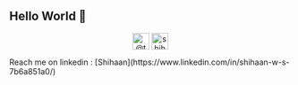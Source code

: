 ## Hello World  👋  

<!--
**theneoterik/theneoterik** is a ✨ _special_ ✨ repository because its `README.md` (this file) appears on your GitHub profile.


                
-->


 
<p align="center">
 <link rel="stylesheet" href="https://cdn.jsdelivr.net/gh/devicons/devicon@v2.8.1/devicon.min.css">
   <i class="devicon-twitter-original"></i>
<a href="https://twitter.com/the_neoterik" target="blank"><img align="center" src="https://cdn.jsdelivr.net/gh/devicons/devicon@v2.8.1/devicon.min.css" alt="@theneoterik" height="30" width="30" /></a>
<a href="https://www.linkedin.com/in/shihaan-w-s-7b6a851a0/" target="blank"><img align="center" src="https://cdn.jsdelivr.net/npm/simple-icons@3.0.1/icons/linkedin.svg" alt="shihaanws" height="30" width="30" /></a>
</p>
Reach me on linkedin : [Shihaan](https://www.linkedin.com/in/shihaan-w-s-7b6a851a0/)

